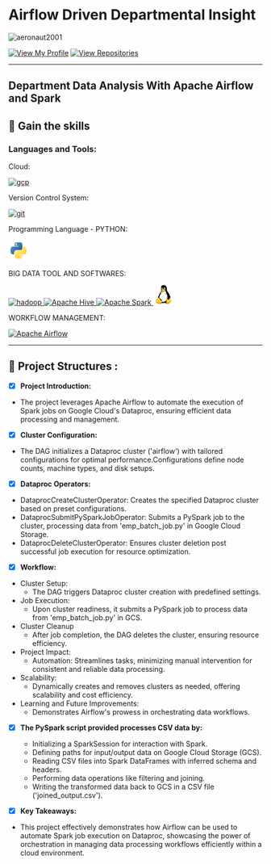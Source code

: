# Airflow Driven Departmental Insight
 
 <p align="left"> <img src="https://komarev.com/ghpvc/?username=aeronaut2001&label=Profile%20views&color=0e75b6&style=flat" alt="aeronaut2001" /> </p>
 
[![View My Profile](https://img.shields.io/badge/View-My_Profile-green?logo=GitHub)](https://github.com/aeronaut2001) 
 [![View Repositories](https://img.shields.io/badge/View-My_Repositories-blue?logo=GitHub)](https://github.com/aeronaut2001?tab=repositories)

---

## Department Data Analysis With Apache Airflow and Spark
📝 Gain the skills 
---

 <h3 align="left">Languages and Tools:</h3>

<p align="left"> Cloud: </p>

<a href="https://cloud.google.com" target="_blank" rel="noreferrer"> <img src="https://www.vectorlogo.zone/logos/google_cloud/google_cloud-icon.svg" alt="gcp" width="40" height="40"/> </a> </p>

<p align="left"> Version Control System: </p>

 <a href="https://git-scm.com/" target="_blank" rel="noreferrer"> <img src="https://www.vectorlogo.zone/logos/git-scm/git-scm-icon.svg" alt="git" width="40" height="40"/> </a> </p>

<p align="left"> Programming Language - PYTHON: </p>
    <a href="https://www.python.org" target="_blank" rel="noreferrer"> <img src="https://raw.githubusercontent.com/devicons/devicon/master/icons/python/python-original.svg" alt="python" width="40" height="40"/> </a> 

<p align="left"> BIG DATA TOOL AND SOFTWARES: </p> 
  <a href="https://hadoop.apache.org/" target="_blank" rel="noreferrer"> <img src="https://www.vectorlogo.zone/logos/apache_hadoop/apache_hadoop-icon.svg" alt="hadoop" width="40" height="40"/> </a> 
  <a href="https://hive.apache.org" target="_blank" rel="noreferrer"> <img src="https://upload.wikimedia.org/wikipedia/commons/b/bb/Apache_Hive_logo.svg" alt="Apache Hive" width="40" height="40"/> </a> 
  <a href="https://spark.apache.org" target="_blank" rel="noreferrer"> <img src="https://upload.wikimedia.org/wikipedia/commons/f/f3/Apache_Spark_logo.svg" alt="Apache Spark" width="40" height="40"/> </a> 
<a href="https://www.linux.org/" target="_blank" rel="noreferrer"> <img src="https://raw.githubusercontent.com/devicons/devicon/master/icons/linux/linux-original.svg" alt="linux" width="40" height="40"/> </a> </p>

<p align="left"> WORKFLOW MANAGEMENT: </p> 
<a href="https://airflow.apache.org" target="_blank" rel="noreferrer"> <img src="https://upload.wikimedia.org/wikipedia/commons/d/de/AirflowLogo.png" alt="Apache Airflow" width="40" height="40"/> </a></p>
 
 ---

## 📙 Project Structures :

- [x] **Project Introduction:**
- The project leverages Apache Airflow to automate the execution of Spark jobs on Google Cloud's Dataproc, ensuring efficient data processing and management.
- [x] **Cluster Configuration:**
- The DAG initializes a Dataproc cluster ('airflow') with tailored configurations for optimal performance.Configurations define node counts, machine types, and disk setups.
- [x] **Dataproc Operators:**
- DataprocCreateClusterOperator: Creates the specified Dataproc cluster based on preset configurations.
- DataprocSubmitPySparkJobOperator: Submits a PySpark job to the cluster, processing data from 'emp_batch_job.py' in Google Cloud Storage.
- DataprocDeleteClusterOperator: Ensures cluster deletion post successful job execution for resource optimization.
- [x] **Workflow:**
- Cluster Setup:
  - The DAG triggers Dataproc cluster creation with predefined settings.
- Job Execution:
  - Upon cluster readiness, it submits a PySpark job to process data from 'emp_batch_job.py' in GCS.
- Cluster Cleanup
  - After job completion, the DAG deletes the cluster, ensuring resource efficiency.
- Project Impact:
  - Automation: Streamlines tasks, minimizing manual intervention for consistent and reliable data processing.
- Scalability:
  - Dynamically creates and removes clusters as needed, offering scalability and cost efficiency.
- Learning and Future Improvements:
  - Demonstrates Airflow's prowess in orchestrating data workflows.
- [x] **The PySpark script provided processes CSV data by:**
  - Initializing a SparkSession for interaction with Spark.
  - Defining paths for input/output data on Google Cloud Storage (GCS).
  - Reading CSV files into Spark DataFrames with inferred schema and headers.
  - Performing data operations like filtering and joining.
  - Writing the transformed data back to GCS in a CSV file ('joined_output.csv').


- [x] **Key Takeaways:**
- This project effectively demonstrates how Airflow can be used to automate Spark job execution on Dataproc, showcasing the power of orchestration in managing data processing workflows efficiently within a cloud environment.





























